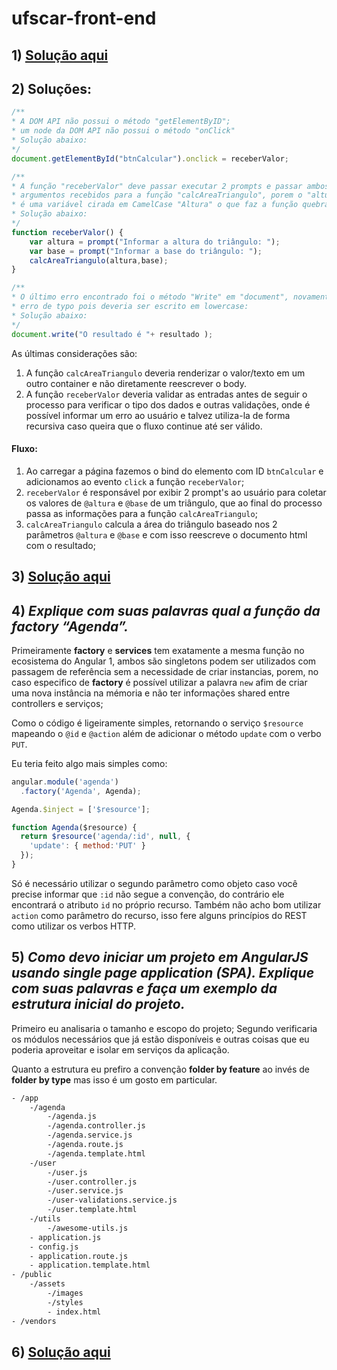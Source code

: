 # ufscar-front-end

## 1) [Solução aqui](01)

## 2) Soluções:
```javascript
/**
* A DOM API não possui o método "getElementByID";
* um node da DOM API não possui o método "onClick"
* Solução abaixo:
*/
document.getElementById("btnCalcular").onclick = receberValor;
```

```javascript
/**
* A função "receberValor" deve passar executar 2 prompts e passar ambos os 
* argumentos recebidos para a função "calcAreaTriangulo", porem o "altura"
* é uma variável cirada em CamelCase "Altura" o que faz a função quebrar;
* Solução abaixo:
*/
function receberValor() {
    var altura = prompt("Informar a altura do triângulo: ");
    var base = prompt("Informar a base do triângulo: ");
    calcAreaTriangulo(altura,base);
}
```

```javascript
/**
* O último erro encontrado foi o método "Write" em "document", novamente foi um
* erro de typo pois deveria ser escrito em lowercase:
* Solução abaixo:
*/
document.write("O resultado é "+ resultado );
```

As últimas considerações são:

1. A função `calcAreaTriangulo` deveria renderizar o valor/texto em um outro container e não diretamente reescrever o body.
2. A função `receberValor` deveria validar as entradas antes de seguir o processo para verificar o tipo dos dados e outras validações, onde é possível informar um erro ao usuário e talvez utiliza-la de forma recursiva caso queira que o fluxo continue até ser válido.

#### Fluxo:

1. Ao carregar a página fazemos o bind do elemento com ID `btnCalcular` e adicionamos ao evento `click` a função `receberValor`;
2. `receberValor` é responsável por exibir 2 prompt's ao usuário para coletar os valores de `@altura` e `@base` de um triângulo, que ao final do processo passa as informações para a função `calcAreaTriangulo`;
3. `calcAreaTriangulo` calcula a área do triângulo baseado nos 2 parâmetros `@altura` e `@base` e com isso reescreve o documento html com o resultado;

## 3) [Solução aqui](03)

## 4) ***Explique com suas palavras qual a função da factory “Agenda”.***

Primeiramente **factory** e **services** tem exatamente a mesma função no ecosistema do Angular 1, ambos são singletons podem ser utilizados com passagem de referência sem a necessidade de criar instancias, porem, no caso especifico de **factory** é possível utilizar a palavra `new` afim de criar uma nova instância na mémoria e não ter informações shared entre controllers e serviços;

Como o código é ligeiramente simples, retornando o serviço `$resource`  mapeando o `@id` e `@action` além de adicionar o método `update` com o verbo `PUT`.

Eu teria feito algo mais simples como:
```javascript
angular.module('agenda')
  .factory('Agenda', Agenda);

Agenda.$inject = ['$resource'];

function Agenda($resource) {
  return $resource('agenda/:id', null, {
    'update': { method:'PUT' }
  });
}
```

Só é necessário utilizar o segundo parâmetro como objeto caso você precise informar que `:id` não segue a convenção, do contrário ele encontrará o atributo `id` no próprio recurso. Também não acho bom utilizar `action` como parâmetro do recurso, isso fere alguns princípios do REST como utilizar os verbos HTTP.

## 5) ***Como devo iniciar um projeto em AngularJS usando single page application (SPA). Explique com suas palavras e faça um exemplo da estrutura inicial do projeto.***

Primeiro eu analisaria o tamanho e escopo do projeto; Segundo verificaria os módulos necessários que já estão disponíveis e outras coisas que eu poderia aproveitar e isolar em serviços da aplicação.

Quanto a estrutura eu prefiro a convenção **folder by feature** ao invés de **folder by type** mas isso é um gosto em particular.

```bash
- /app
    -/agenda
        -/agenda.js
        -/agenda.controller.js
        -/agenda.service.js
        -/agenda.route.js
        -/agenda.template.html
    -/user
        -/user.js
        -/user.controller.js
        -/user.service.js
        -/user-validations.service.js
        -/user.template.html
    -/utils
        -/awesome-utils.js
    - application.js
    - config.js
    - application.route.js
    - application.template.html
- /public
    -/assets
        -/images
        -/styles
        - index.html
- /vendors
```

## 6) [Solução aqui](06)